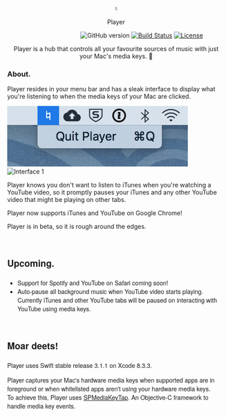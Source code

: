 <p align="center" font-family='Helvetica Neue' font-size='8em'>♮</p>
<p align="center" font-family='Helvetica Neue' font-size='4em'>Player</p>

&nbsp;&nbsp;&nbsp;&nbsp;&nbsp;&nbsp;&nbsp;&nbsp;&nbsp;&nbsp;&nbsp;&nbsp;&nbsp;&nbsp;&nbsp;&nbsp;&nbsp;&nbsp;&nbsp;&nbsp;&nbsp;&nbsp;&nbsp;&nbsp;&nbsp;&nbsp;&nbsp;&nbsp;&nbsp;&nbsp;&nbsp;&nbsp;&nbsp;&nbsp;&nbsp;&nbsp;&nbsp;&nbsp;&nbsp;&nbsp;&nbsp;&nbsp;
![GitHub version](https://img.shields.io/badge/version-0.2b-yellowgreen.svg)
[![Build Status](https://travis-ci.org/anfederico/Clairvoyant.svg?branch=master)](https://travis-ci.org/anfederico/Clairvoyant)
[![License](https://img.shields.io/badge/license-MIT%20License-brightgreen.svg)](https://opensource.org/licenses/MIT)

<p align="center" font-family='Helvetica Neue' font-size='1.5em'>Player is a hub that controls all your favourite sources of music with just your Mac's media keys. 🎉</p>

<h3 font-family='Helvetica Neue' font-size='1.5em'>About.</h3>

<p font-family='Helvetica Neue' font-size='1.5em'>Player resides in your menu bar and has a sleak interface to display what you're listening to when the media keys of your Mac are clicked.</p>
<img src="Assets/player2.jpg" alt="Menu Bar"/>
<img src="Assets/player1.jpg" alt="Interface 1"/>

<p font-family='Helvetica Neue' font-size='1.5em'>Player knows you don't want to listen to iTunes when you're watching a YouTube video, so it promptly pauses your iTunes and any other YouTube video that might be playing on other tabs.</p>

<p font-family='Helvetica Neue' font-size='1.5em'>Player now supports <span font-family='Helvetica Neue' font-size='1.5em'>iTunes</span> and <span font-family='Helvetica Neue' font-size='1.5em'>YouTube</span> on Google Chrome! </p>
<p font-family='Helvetica Neue' font-size='1.5em'>Player is in beta, so it is rough around the edges.</p>

<br/>
<h3 style="font-family:'Helvetica Neue';font-size:1.5em;">Upcoming.</h3>
<ul>
<li style="font-family:'Helvetica Neue';">Support for <span style="font-family:'Helvetica Neue';"> Spotify </span> and <span style="font-family:'Helvetica Neue';">YouTube on Safari</span> coming soon!</li>
<li style="font-family:'Helvetica Neue';">Auto-pause all background music when YouTube video starts playing. Currently iTunes and other YouTube tabs will be paused on interacting with YouTube using media keys.</li>
</ul>
<br/>

<h3 style="font-family:'Helvetica Neue';font-size:1.5em;">Moar deets!</h3>
<p style="font-family:'Helvetica Neue';">Player uses Swift stable release 3.1.1 on Xcode 8.3.3.</p>
<p style="font-family:'Helvetica Neue';">Player captures your Mac's hardware media keys when supported apps  are in foreground or when whitelisted apps aren't using your hardware media keys.
<br/>
To achieve this, Player uses <a href="https://github.com/nevyn/SPMediaKeyTap">SPMediaKeyTap</a>. An Objective-C framework to handle media key events.
</p>